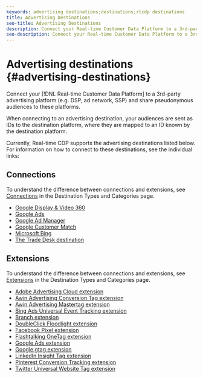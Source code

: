 ```yaml
---
keywords: advertising destinations;destinations;rtcdp destinations
title: Advertising Destinations
seo-title: Advertising Destinations
description: Connect your Real-time Customer Data Platform to a 3rd-party advertising platform (e.g. DSP, ad network, SSP) and share pseudonymous audiences to these platforms.
seo-description: Connect your Real-time Customer Data Platform to a 3rd-party advertising platform (e.g. DSP, ad network, SSP) and share pseudonymous audiences to these platforms.
---
```


# Advertising destinations {#advertising-destinations}

Connect your [!DNL Real-time Customer Data Platform] to a 3rd-party advertising platform (e.g. DSP, ad network, SSP) and share pseudonymous audiences to these platforms.

When connecting to an advertising destination, your audiences are sent as IDs to the destination platform, where they are mapped to an ID known by the destination platform.

Currently, Real-time CDP supports the advertising destinations listed below. For information on how to connect to these destinations, see the individual links:

## Connections

To understand the difference between connections and extensions, see [Connections](../../destination-types.md#connections) in the Destination Types and Categories page.

- [Google Display & Video 360](./google-dv360.md)
- [Google Ads](./google-ads-destination.md)
- [Google Ad Manager](./google-ad-manager.md)
- [Google Customer Match](./google-customer-match.md)
- [Microsoft Bing](./bing.md)
- [The Trade Desk destination](./tradedesk.md)

## Extensions

To understand the difference between connections and extensions, see [Extensions](../../destination-types.md#extensions) in the Destination Types and Categories page.

- [Adobe Advertising Cloud extension](./adobe-advertising-cloud.md)
- [Awin Advertising Conversion Tag extension](./awin-conversiontag.md)
- [Awin Advertising Mastertag extension](./awin-mastertag.md)
- [Bing Ads Universal Event Tracking extension](./bing-ads.md)
- [Branch extension](./branch.md)
- [DoubleClick Floodlight extension](./doubleclick-floodlight.md)
- [Facebook Pixel extension](./facebook-pixel.md)
- [Flashtalking OneTag extension](./flashtalking.md)
- [Google Ads extension](./google-ads-extension.md)
- [Google gtag extension](./gtag-advertising.md)
- [LinkedIn Insight Tag extension](./linkedin.md)
- [Pinterest Conversion Tracking extension](./pinterest.md)
- [Twitter Universal Website Tag extension](./twitter-uwt.md)